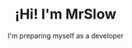 <!DOCTYPE html>
<html lang="en">
<head>
  <meta charset="UTF-8">
  <meta name="viewport" content="width=device-width, initial-scale=1.0">
  <link rel="stylesheet" href="styles.css">
</head>
<body>
  <header>
    <h1>¡Hi! I'm MrSlow</h1>
    <p>I'm preparing myself as a developer</p>
  </header>
</body>
</html>
